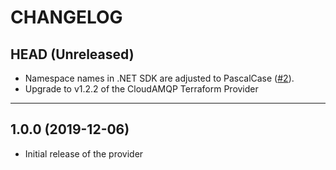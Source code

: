 CHANGELOG
=========

## HEAD (Unreleased)
* Namespace names in .NET SDK are adjusted to PascalCase
([#2](https://github.com/pulumi/pulumi-cloudamqp/pull/2)).
* Upgrade to v1.2.2 of the CloudAMQP Terraform Provider

---

## 1.0.0 (2019-12-06)
* Initial release of the provider
